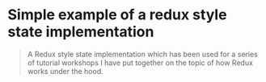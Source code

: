 # Simple example of a redux style state implementation

> A Redux style state implementation which has been used for a series of tutorial workshops I have put 
> together on the topic of how Redux works under the hood.

